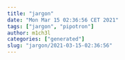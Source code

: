 ```yaml
---
title: "jargon"
date: "Mon Mar 15 02:36:56 CET 2021"
tags: ["jargon", "pipotron"]
author: m1ch3l
categories: ["generated"]
slug: "jargon/2021-03-15-02:36:56"
---
```



